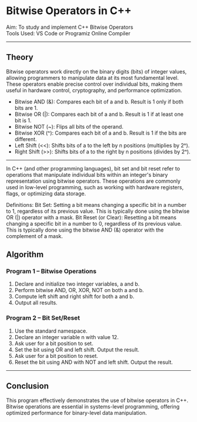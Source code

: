 # Bitwise Operators in C++

Aim: To study and implement C++ Bitwise Operators  
Tools Used: VS Code or Programiz Online Compiler

---

## Theory

Bitwise operators work directly on the binary digits (bits) of integer values, allowing programmers to manipulate data at its most fundamental level. These operators enable precise control over individual bits, making them useful in hardware control, cryptography, and performance optimization.

- Bitwise AND (&): Compares each bit of a and b. Result is 1 only if both bits are 1.  
- Bitwise OR (|): Compares each bit of a and b. Result is 1 if at least one bit is 1.  
- Bitwise NOT (~): Flips all bits of the operand.  
- Bitwise XOR (^): Compares each bit of a and b. Result is 1 if the bits are different.  
- Left Shift (<<): Shifts bits of a to the left by n positions (multiplies by 2ⁿ).  
- Right Shift (>>): Shifts bits of a to the right by n positions (divides by 2ⁿ).

---

In C++ (and other programming languages), bit set and bit reset refer to operations that manipulate individual bits within an integer's binary representation using bitwise operators. These operations are commonly used in low-level programming, such as working with hardware registers, flags, or optimizing data storage.

Definitions:
Bit Set: Setting a bit means changing a specific bit in a number to 1, regardless of its previous value. This is typically done using the bitwise OR (|) operator with a mask.
Bit Reset (or Clear): Resetting a bit means changing a specific bit in a number to 0, regardless of its previous value. This is typically done using the bitwise AND (&) operator with the complement of a mask.

## Algorithm

### Program 1 – Bitwise Operations

1. Declare and initialize two integer variables, a and b.  
2. Perform bitwise AND, OR, XOR, NOT on both a and b.  
3. Compute left shift and right shift for both a and b.  
4. Output all results.

### Program 2 – Bit Set/Reset

1. Use the standard namespace.  
2. Declare an integer variable n with value 12.  
3. Ask user for a bit position to set.  
4. Set the bit using OR and left shift. Output the result.  
5. Ask user for a bit position to reset.  
6. Reset the bit using AND with NOT and left shift. Output the result.

---

## Conclusion

This program effectively demonstrates the use of bitwise operators in C++. Bitwise operations are essential in systems-level programming, offering optimized performance for binary-level data manipulation.


